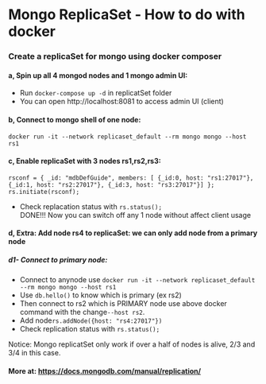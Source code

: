# Mongo ReplicaSet - How to do with docker
### Create a replicaSet for mongo using docker composer
#### a, Spin up all 4 mongod nodes and 1 mongo admin UI:
* Run ```docker-compose up -d``` in replicatSet folder
* You can open http://localhost:8081 to access admin UI (client)
#### b, Connect to mongo shell of one node:
```docker run -it --network replicaset_default --rm mongo mongo --host rs1```
#### c, Enable replicaSet with 3 nodes rs1,rs2,rs3:
```
rsconf = { _id: "mdbDefGuide", members: [ {_id:0, host: "rs1:27017"}, {_id:1, host: "rs2:27017"}, {_id:3, host: "rs3:27017"}] }; 
rs.initiate(rsconf);
```
* Check replacation status with ```rs.status();``` \
DONE!!! 
Now you can switch off any 1 node without affect client usage
#### d, Extra: Add node rs4 to replicaSet: we can only add node from a primary node
##### d1- Connect to primary node:
* Connect to anynode use 
```docker run -it --network replicaset_default --rm mongo mongo --host rs1``` 
* Use ```db.hello()``` to know which is primary (ex rs2)
* Then connect to rs2 which is PRIMARY node use above docker command with the change```--host rs2```. 
* Add node```rs.addNode({host: "rs4:27017"})```
* Check replication status with ```rs.status();``` 

Notice: Mongo replicatSet only work if over a half of nodes is alive, 2/3 and 3/4 in this case.
#### More at: https://docs.mongodb.com/manual/replication/
